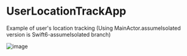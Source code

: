 # UserLocationTrackApp
Example of user's location tracking
(Using MainActor.assumeIsolated version is Swift6-assumeIsolated branch)

![image](https://hideo-uhara.github.io/homepage/UserLocationTrackApp/UserLocationTrackApp1.png)

